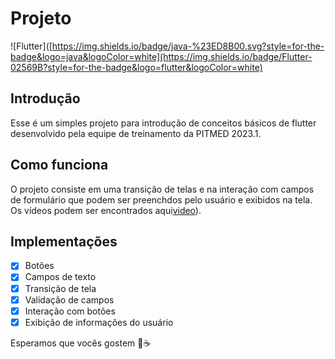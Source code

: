 # Projeto
![Flutter]([https://img.shields.io/badge/java-%23ED8B00.svg?style=for-the-badge&logo=java&logoColor=white](https://img.shields.io/badge/Flutter-02569B?style=for-the-badge&logo=flutter&logoColor=white)

## Introdução
Esse é um simples projeto para introdução de conceitos básicos de flutter desenvolvido pela equipe de treinamento da PITMED 2023.1.

## Como funciona
O projeto consiste em uma transição de telas e na interação com campos de formulário que podem ser preenchdos pelo usuário e exibidos na tela. Os vídeos podem ser encontrados aqui[video](https://drive.google.com/drive/u/1/folders/137AUVZ3bNJB0T905pjKGCKWFeGHcyTA0)).

## Implementações
- [x] Botões
- [x] Campos de texto
- [x] Transição de tela
- [x] Validação de campos
- [x] Interação com botões
- [x] Exibição de informações do usuário

Esperamos que vocês gostem 🙂☕
